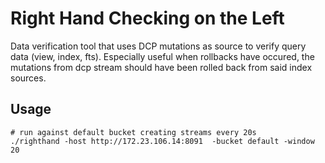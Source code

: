 # Right Hand Checking on the Left
Data verification tool that uses DCP mutations as source to verify query data (view, index, fts).
Especially useful when rollbacks have occured, the mutations from dcp stream should have been rolled back from said index sources.

## Usage
```
# run against default bucket creating streams every 20s
./righthand -host http://172.23.106.14:8091  -bucket default -window 20
```

